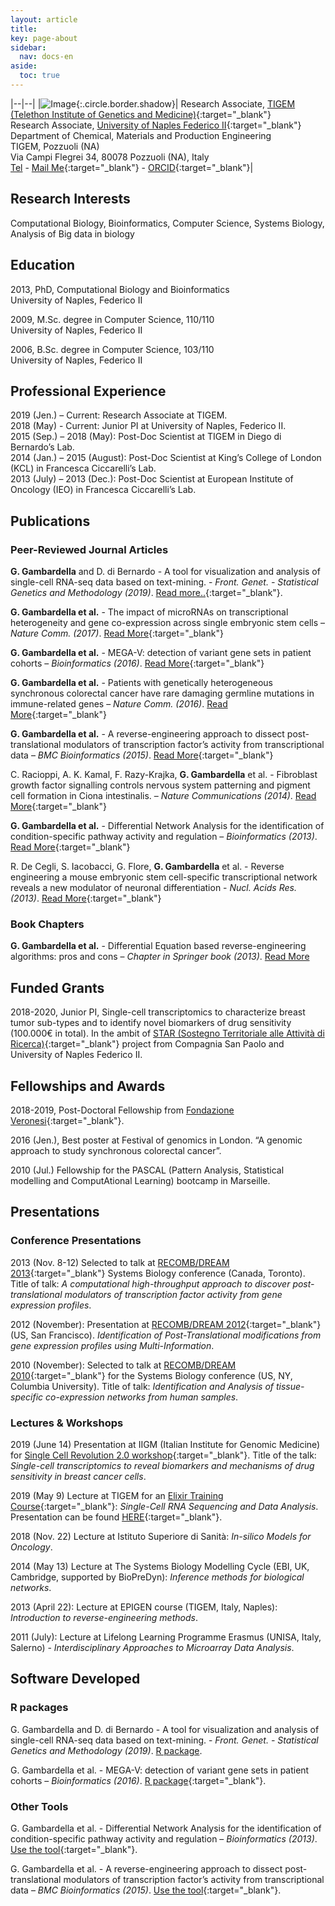 ```yaml
---
layout: article
title: 
key: page-about
sidebar:
  nav: docs-en
aside:
  toc: true
---
```


|--|--|
|![Image](https://loop.frontiersin.org/images/profile/706757/203){:.circle.border.shadow}| Research Associate, [TIGEM (Telethon Institute of Genetics and Medicine)](http://www.tigem.it){:target="_blank"} <br> Research Associate, [University of Naples Federico II](http://www.unina.it){:target="_blank"} <br> Department of Chemical, Materials and Production Engineering <br> TIGEM, Pozzuoli (NA) <br> Via Campi Flegrei 34, 80078 Pozzuoli (NA), Italy  <br> [Tel](tel:003908119230691) - [Mail Me](mailto:gambardella@tigem.it){:target="_blank"} - [ORCID](https://orcid.org/0000-0001-7517-1347){:target="_blank"}|

## Research Interests

Computational Biology, Bioinformatics, Computer Science, Systems Biology, Analysis of Big data in biology

## Education

2013, PhD, Computational Biology and Bioinformatics   
University of Naples, Federico II

2009, M.Sc. degree in Computer Science, 110/110  
University of Naples, Federico II

2006, B.Sc. degree in Computer Science, 103/110  
University of Naples, Federico II 

## Professional Experience

2019 (Jen.) – Current: Research Associate at TIGEM.  
2018 (May) - Current: Junior PI at University of Naples, Federico II.  
2015 (Sep.) – 2018 (May): Post-Doc Scientist at TIGEM in Diego di Bernardo’s Lab.  
2014 (Jan.) – 2015 (August): Post-Doc Scientist at King’s College of London (KCL) in Francesca Ciccarelli’s Lab.  
2013 (July) – 2013 (Dec.): Post-Doc Scientist at European Institute of Oncology (IEO) in Francesca Ciccarelli’s Lab.  


## Publications

### Peer-Reviewed Journal Articles

__G. Gambardella__ and D. di Bernardo - A tool for visualization and analysis of single-cell RNA-seq data based on text-mining. - *Front. Genet. - Statistical Genetics and Methodology (2019)*. [Read more..](https://www.frontiersin.org/articles/10.3389/fgene.2019.00734/abstract){:target="_blank"}.  

__G. Gambardella et al.__ - The impact of microRNAs on transcriptional heterogeneity and gene co-expression across single embryonic stem cells – *Nature Comm. (2017)*. [Read More](https://www.nature.com/articles/ncomms14126){:target="_blank"}

__G. Gambardella et al.__ - MEGA-V: detection of variant gene sets in patient cohorts – *Bioinformatics (2016)*. [Read More](https://academic.oup.com/bioinformatics/article/33/8/1248/2730231){:target="_blank"}

__G. Gambardella et al.__ - Patients with genetically heterogeneous synchronous colorectal cancer have rare damaging germline mutations in immune-related genes – *Nature Comm. (2016)*. [Read More](https://www.nature.com/articles/ncomms12072){:target="_blank"}

__G. Gambardella et al.__ - A reverse-engineering approach to dissect post-translational modulators of transcription factor’s activity from transcriptional data – *BMC Bioinformatics (2015)*. [Read More](https://bmcbioinformatics.biomedcentral.com/articles/10.1186/s12859-015-0700-3){:target="_blank"}

C. Racioppi, A. K. Kamal, F. Razy-Krajka, __G. Gambardella__ et al. - Fibroblast growth factor signalling controls nervous system patterning and pigment cell formation in Ciona intestinalis. – *Nature Communications (2014)*. [Read More](https://www.nature.com/articles/ncomms5830){:target="_blank"}

__G. Gambardella et al.__ - Differential Network Analysis for the identification of condition-specific pathway activity and regulation – *Bioinformatics (2013)*. [Read More](https://academic.oup.com/bioinformatics/article/29/14/1776/232944){:target="_blank"}

R. De Cegli, S. Iacobacci, G. Flore, __G. Gambardella__ et al. - Reverse engineering a mouse embryonic stem cell-specific transcriptional network reveals a new modulator of neuronal differentiation - *Nucl. Acids Res. (2013)*. [Read More](https://academic.oup.com/nar/article/41/2/711/1066253){:target="_blank"}


### Book Chapters

__G. Gambardella et al.__ - Differential Equation based reverse-engineering algorithms: pros and cons – *Chapter in Springer book (2013)*. [Read More](https://link.springer.com/chapter/10.1007%2F978-3-642-45161-4_4)  

## Funded Grants

2018-2020, Junior PI, Single-cell transcriptomics to characterize breast tumor sub-types and to identify novel biomarkers of drug sensitivity  (100.000€ in total). In the ambit of [STAR (Sostegno Territoriale alle Attività di Ricerca)](http://www.coinor.unina.it/programmastar/){:target="_blank"} project from Compagnia San Paolo and University of Naples Federico II.

## Fellowships and Awards

2018-2019, Post-Doctoral Fellowship from [Fondazione Veronesi](https://www.fondazioneveronesi.it/ricerca/i-nostri-ricercatori/gennaro-gambardella){:target="_blank"}.

2016 (Jen.), Best poster at Festival of genomics in London. “A genomic approach to study synchronous colorectal cancer”.  

2010 (Jul.) Fellowship for the PASCAL (Pattern Analysis, Statistical modelling and ComputAtional Learning) bootcamp in Marseille.

## Presentations 

### Conference Presentations

2013 (Nov. 8-12)	Selected to talk at [RECOMB/DREAM 2013](http://www.iscb.org/recomb-regsysgen2013){:target="_blank"} Systems Biology conference (Canada, Toronto). Title of talk: *A computational high-throughput approach to discover post-translational modulators of transcription factor activity from gene expression profiles*.  

2012 (November):	Presentation at [RECOMB/DREAM 2012](http://recomb-2012.c2b2.columbia.edu/){:target="_blank"} (US, San Francisco). *Identification of Post-Translational modifications from gene expression profiles using Multi-Information*.  

2010 (November):	Selected to talk at [RECOMB/DREAM 2010](http://recombsat.c2b2.columbia.edu/){:target="_blank"} for the Systems Biology conference (US, NY, Columbia University). Title of talk: *Identification and Analysis of tissue-specific co-expression networks from human samples*.  

### Lectures & Workshops

2019 (June 14)	Presentation at IIGM (Italian Institute for Genomic Medicine) for [Single Cell Revolution 2.0 workshop](https://www.iigm.it/oggetti/1573_SingleCellMeeting.pdf){:target="_blank"}. Title of the talk: *Single-cell transcriptomics to reveal biomarkers and mechanisms of drug sensitivity in breast cancer cells*.  

2019 (May 9)	Lecture at TIGEM for an [Elixir Training Course](https://elixir-iib-training.github.io/website/2019/05/07/SingleCell-Pozzuoli.html){:target="_blank"}: *Single-Cell RNA Sequencing and Data Analysis*. Presentation can be found [HERE](https://elixir-iib-training.github.io/2019-05-07-pozzuoli-singlecell/pres/Gambardella_scRNA_Clustering_and_Visualization.pdf){:target="_blank"}.  

2018 (Nov. 22)	Lecture at Istituto Superiore di Sanità: *In-silico Models for Oncology*.  

2014 (May 13)	Lecture at The Systems Biology Modelling Cycle (EBI, UK, Cambridge, supported by BioPreDyn): *Inference methods for biological networks*.  

2013 (April 22):	Lecture at EPIGEN course (TIGEM, Italy, Naples): *Introduction to reverse-engineering methods*. 

2011 (July):	Lecture at Lifelong Learning Programme Erasmus (UNISA, Italy, Salerno) - *Interdisciplinary Approaches to Microarray Data Analysis*.  

## Software Developed

### R packages

G. Gambardella and D. di Bernardo - A tool for visualization and analysis of single-cell RNA-seq data based on text-mining. - *Front. Genet. - Statistical Genetics and Methodology (2019)*. [R package](https://github.com/dibbelab/gficf).  

G. Gambardella et al. - MEGA-V: detection of variant gene sets in patient cohorts – *Bioinformatics (2016)*. [R package](https://github.com/ciccalab/MEGA){:target="_blank"}.


### Other Tools

G. Gambardella et al. - Differential Network Analysis for the identification of condition-specific pathway activity and regulation – *Bioinformatics (2013)*. [Use the tool](http://dina.tigem.it){:target="_blank"}.

G. Gambardella et al. - A reverse-engineering approach to dissect post-translational modulators of transcription factor’s activity from transcriptional data – *BMC Bioinformatics (2015)*. [Use the tool](http://dmi.tigem.it){:target="_blank"}.

